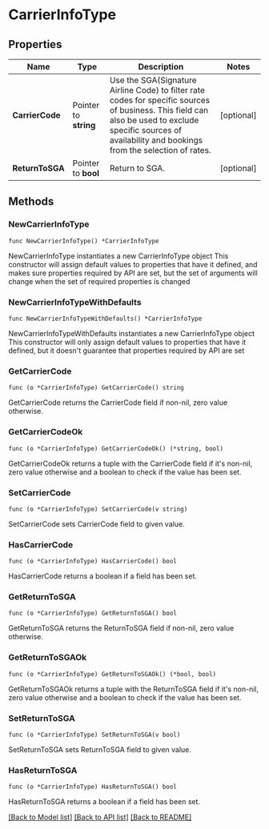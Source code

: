 # CarrierInfoType

## Properties

Name | Type | Description | Notes
------------ | ------------- | ------------- | -------------
**CarrierCode** | Pointer to **string** | Use the SGA(Signature Airline Code) to filter rate codes for specific sources of business. This field can also be used to exclude specific sources of availability and bookings from the selection of rates. | [optional] 
**ReturnToSGA** | Pointer to **bool** | Return to SGA. | [optional] 

## Methods

### NewCarrierInfoType

`func NewCarrierInfoType() *CarrierInfoType`

NewCarrierInfoType instantiates a new CarrierInfoType object
This constructor will assign default values to properties that have it defined,
and makes sure properties required by API are set, but the set of arguments
will change when the set of required properties is changed

### NewCarrierInfoTypeWithDefaults

`func NewCarrierInfoTypeWithDefaults() *CarrierInfoType`

NewCarrierInfoTypeWithDefaults instantiates a new CarrierInfoType object
This constructor will only assign default values to properties that have it defined,
but it doesn't guarantee that properties required by API are set

### GetCarrierCode

`func (o *CarrierInfoType) GetCarrierCode() string`

GetCarrierCode returns the CarrierCode field if non-nil, zero value otherwise.

### GetCarrierCodeOk

`func (o *CarrierInfoType) GetCarrierCodeOk() (*string, bool)`

GetCarrierCodeOk returns a tuple with the CarrierCode field if it's non-nil, zero value otherwise
and a boolean to check if the value has been set.

### SetCarrierCode

`func (o *CarrierInfoType) SetCarrierCode(v string)`

SetCarrierCode sets CarrierCode field to given value.

### HasCarrierCode

`func (o *CarrierInfoType) HasCarrierCode() bool`

HasCarrierCode returns a boolean if a field has been set.

### GetReturnToSGA

`func (o *CarrierInfoType) GetReturnToSGA() bool`

GetReturnToSGA returns the ReturnToSGA field if non-nil, zero value otherwise.

### GetReturnToSGAOk

`func (o *CarrierInfoType) GetReturnToSGAOk() (*bool, bool)`

GetReturnToSGAOk returns a tuple with the ReturnToSGA field if it's non-nil, zero value otherwise
and a boolean to check if the value has been set.

### SetReturnToSGA

`func (o *CarrierInfoType) SetReturnToSGA(v bool)`

SetReturnToSGA sets ReturnToSGA field to given value.

### HasReturnToSGA

`func (o *CarrierInfoType) HasReturnToSGA() bool`

HasReturnToSGA returns a boolean if a field has been set.


[[Back to Model list]](../README.md#documentation-for-models) [[Back to API list]](../README.md#documentation-for-api-endpoints) [[Back to README]](../README.md)


